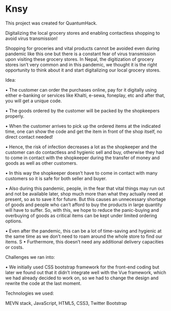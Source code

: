 # Knsy                                    

This project was created for QuantumHack.

Digitalizing the local grocery stores and enabling contactless shopping to avoid virus transmission!

Shopping for groceries and vital products cannot be avoided even during pandemic like this one but there is a constant fear of virus transmission upon visiting these grocery stores. In Nepal, the digitization of grocery stores isn’t very common and in this pandemic, we thought it is the right opportunity to think about it and start digitalizing our local grocery stores.

Idea:

• The customer can order the purchases online, pay for it digitally using either e-banking or services like Khalti, e-sewa, foneplay, etc and after that, you will get a unique code.

• The goods ordered by the customer will be packed by the shopkeepers properly.

• When the customer arrives to pick up the ordered items at the indicated time, one can show the code and get the item in front of the shop itself, no direct contact needed!

• Hence, the risk of infection decreases a lot as the shopkeeper and the customer can do contactless and hygienic sell and buy, otherwise they had to come in contact with the shopkeeper during the transfer of money and goods as well as other customers.

• In this way the shopkeeper doesn’t have to come in contact with many customers so it is safe for both seller and buyer.

• Also during this pandemic, people, in the fear that vital things may run out and not be available later, shop much more than what they actually need at present, so as to save it for future. But this causes an unnecessary shortage of goods and people who can’t afford to buy the products in large quantity will have to suffer. So, with this, we hope to reduce the panic-buying and overbuying of goods as critical items can be kept under limited ordering options.

• Even after the pandemic, this can be a lot of time-saving and hygienic at the same time as we don’t need to roam around the whole store to find our items.
S
• Furthermore, this doesn’t need any additional delivery capacities or costs.

Challenges we ran into:

• We initially used CSS bootstrap framework for the front-end coding but later we found out that it didn’t integrate well with the Vue framework, which we had already decided to work on, so we had to change the design and rewrite the code at the last moment.

Technologies we used:

MEVN stack, JavaScript, HTML5, CSS3, Twitter Bootstrap
